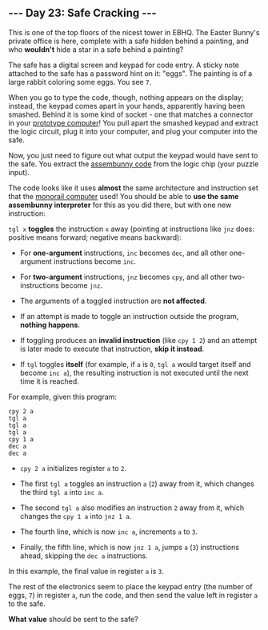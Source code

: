 ## --- Day 23: Safe Cracking ---
This is one of the top floors of the nicest tower in EBHQ. The Easter Bunny's private office is here, complete with a safe hidden behind a painting, and who **wouldn't** hide a star in a safe behind a painting?
 
The safe has a digital screen and keypad for code entry. A sticky note attached to the safe has a password hint on it: "eggs". The painting is of a large rabbit coloring some eggs. You see `7`.
 
When you go to type the code, though, nothing appears on the display; instead, the keypad comes apart in your hands, apparently having been smashed. Behind it is some kind of socket - one that matches a connector in your [prototype computer](11)! You pull apart the smashed keypad and extract the logic circuit, plug it into your computer, and plug your computer into the safe.
 

Now, you just need to figure out what output the keypad would have sent to the safe. You extract the 
[assembunny code](12)
 from the logic chip (your puzzle input).

 
The code looks like it uses **almost** the same architecture and instruction set that the [monorail computer](12) used! You should be able to **use the same assembunny interpreter** for this as you did there, but with one new instruction:
 
`tgl x` **toggles** the instruction `x` away (pointing at instructions like `jnz` does: positive means forward; negative means backward):
 
 
- For **one-argument** instructions, `inc` becomes `dec`, and all other one-argument instructions become `inc`.
 
- For **two-argument** instructions, `jnz` becomes `cpy`, and all other two-instructions become `jnz`.
 
- The arguments of a toggled instruction are **not affected**.
 
- If an attempt is made to toggle an instruction outside the program, **nothing happens**.
 
- If toggling produces an **invalid instruction** (like `cpy 1 2`) and an attempt is later made to execute that instruction, **skip it instead**.
 
- If `tgl` toggles **itself** (for example, if `a` is `0`, `tgl a` would target itself and become `inc a`), the resulting instruction is not executed until the next time it is reached.
 
 
For example, given this program:
 

```
cpy 2 a
tgl a
tgl a
tgl a
cpy 1 a
dec a
dec a
```

 
 
- `cpy 2 a` initializes register `a` to `2`.
 
- The first `tgl a` toggles an instruction `a` (`2`) away from it, which changes the third `tgl a` into `inc a`.
 
- The second `tgl a` also modifies an instruction `2` away from it, which changes the `cpy 1 a` into `jnz 1 a`.
 
- The fourth line, which is now `inc a`, increments `a` to `3`.
 
- Finally, the fifth line, which is now `jnz 1 a`, jumps `a` (`3`) instructions ahead, skipping the `dec a` instructions.
 
 
In this example, the final value in register `a` is `3`.
 
The rest of the electronics seem to place the keypad entry (the number of eggs, `7`) in register `a`, run the code, and then send the value left in register `a` to the safe.
 
**What value** should be sent to the safe?
 